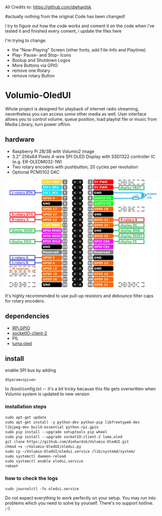 All Credits to: https://github.com/diehardsk

#actually nothing from the original Code has been changed!

I try to figure out how the code works and coment it on the code
when i've tested it and finished every coment, i update the files here

I'm trying to change: 
* the "Now-Playing" Screen (other fonts, add File-Info and Playtime)
* Play- Pause- and Stop- Icons
* Bootup and Shutdown Logos
* More Buttons via GPIO
* remove one Rotary
* remove rotary Button


# Volumio-OledUI
Whole project is designed for playback of internet radio streaming, nevertheless you can access some other media as well.
User interface allows you to control volume, queue position, load playlist file or music from Media Library, turn power off/on.

## hardware
* Raspberry Pi 2B/3B with Volumio2 image
* 3.2" 256x64 Pixels 4-wire SPI OLED Display with SSD1322 controller IC (e.g. ER-OLEDM032-1W)
* Two rotary encoders with pushbutton; 20 cycles per revolution
* Optional PCM5102 DAC

![Picture](img/connection.png?raw=true)

It's highly recommended to use pull-up resistors and debounce filter caps for rotary encoders.

## dependencies
* [RPi.GPIO](https://sourceforge.net/p/raspberry-gpio-python/wiki/Home/)
* [socketIO-client-2](https://pypi.python.org/pypi/socketIO-client-2)
* PIL
* [luma.oled](https://luma-oled.readthedocs.io/)

## install
enable SPI bus by adding
```
dtparam=spi=on
```
to /boot/config.txt -- it's a bit tricky because this file gets overwritten when Volumio system is updated to new version

### installation steps
```
sudo apt-get update
sudo apt-get install -y python-dev python-pip libfreetype6-dev libjpeg-dev build-essential python-rpi.gpio
sudo pip install --upgrade setuptools pip wheel
sudo pip install --upgrade socketIO-client-2 luma.oled
git clone https://github.com/diehardsk/Volumio-OledUI.git
chmod +x ~/Volumio-OledUI/oledui.py
sudo cp ~/Volumio-OledUI/oledui.service /lib/systemd/system/
sudo systemctl daemon-reload
sudo systemctl enable oledui.service
reboot
```

### how to check the logs
```
sudo journalctl -fu oledui.service
```

Do not expect everything to work perfectly on your setup. You may run into problems which you need to solve by yourself.
There's no support hotline. ;-)
